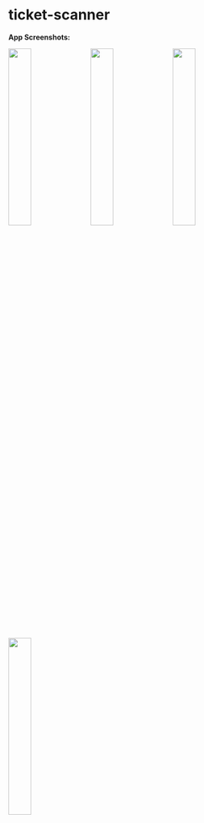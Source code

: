 # ticket-scanner

<b>App Screenshots:</b>

<img src="https://raw.githubusercontent.com/HeliosSoftwareDeveloper/ticket-scanner/tree/main/screenshots/Screenshot_20220718_090451.png" width="30%" />&nbsp;&nbsp;
<img src="https://raw.githubusercontent.com/HeliosSoftwareDeveloper/ticket-scanner/tree/main/screenshots/Screenshot_20220718_090511.png" width="30%" />&nbsp;&nbsp;
<img src="https://raw.githubusercontent.com/HeliosSoftwareDeveloper/ticket-scanner/tree/main/screenshots/Screenshot_20220718_090525.png" width="30%" />&nbsp;&nbsp;
<img src="https://raw.githubusercontent.com/HeliosSoftwareDeveloper/ticket-scanner/tree/main/screenshots/Screenshot_20220718_090550.png" width="30%" />
<br /><br />